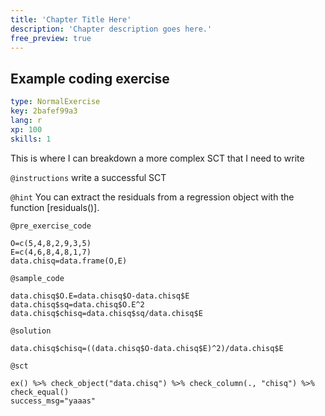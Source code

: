 ```yaml
---
title: 'Chapter Title Here'
description: 'Chapter description goes here.'
free_preview: true
---
```


## Example coding exercise

```yaml
type: NormalExercise
key: 2bafef99a3
lang: r
xp: 100
skills: 1
```

This is where I can breakdown a more complex SCT that I need to write

`@instructions`
write a successful SCT

`@hint`
You can extract the residuals from a regression object with the function [residuals()].

`@pre_exercise_code`
```{r}
O=c(5,4,8,2,9,3,5)
E=c(4,6,8,4,8,1,7)
data.chisq=data.frame(O,E)
```

`@sample_code`
```{r}
data.chisq$O.E=data.chisq$O-data.chisq$E
data.chisq$sq=data.chisq$O.E^2
data.chisq$chisq=data.chisq$sq/data.chisq$E
```

`@solution`
```{r}
data.chisq$chisq=((data.chisq$O-data.chisq$E)^2)/data.chisq$E
```

`@sct`
```{r}
ex() %>% check_object("data.chisq") %>% check_column(., "chisq") %>% check_equal()
success_msg="yaaas"
```

